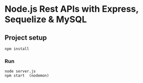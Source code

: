 # Node.js Rest APIs with Express, Sequelize & MySQL 

## Project setup
```
npm install
```

### Run
```
node server.js  
npm start  (nodemon)


```
